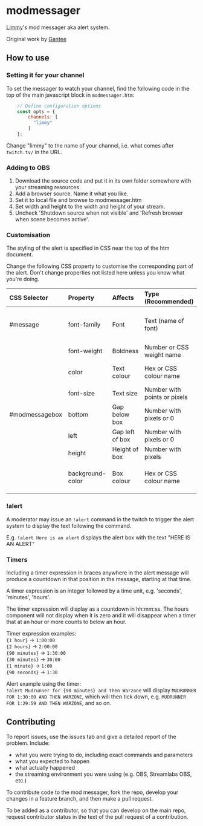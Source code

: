 # modmessager

[Limmy](https://twitch.tv/limmy)'s mod messager aka alert system.

Original work by [Gantee](https://twitch.tv/gantee)

## How to use

### Setting it for your channel

To set the messager to watch your channel, find the following code in the top of the main javascript block in `modmessager.htm`:

```javascript
    // Define configuration options
    const opts = {
        channels: [
          "limmy"
        ]
    };
```

Change "limmy" to the name of your channel, i.e. what comes after `twitch.tv/` in the URL.

### Adding to OBS

1. Download the source code and put it in its own folder somewhere with your streaming resources.
2. Add a browser source. Name it what you like.
3. Set it to local file and browse to modmessager.htm
4. Set width and height to the width and height of your stream.
5. Uncheck 'Shutdown source when not visible' and 'Refresh browser when scene becomes active'.

### Customisation

The styling of the alert is specified in CSS near the top of the htm document.

Change the following CSS property to customise the corresponding part of the alert.  Don't change properties not listed here unless you know what you're doing.

| CSS Selector    | Property          | Affects          | Type (Recommended)            | Example  |
|:----------------|:------------------|:-----------------|:------------------------------|:---------|
| #message        | font-family       | Font             | Text (name of font)           | `Arial`, `'Open Sans Condensed'`, `'Bahnschrift Regular'` |
|                 | font-weight       | Boldness         | Number or CSS weight name     | `400`, `900`, `bold`, `bolder`  |
|                 | color             | Text colour      | Hex or CSS colour name        | `#FFFFFF`, `white`, `#FF0000`, `red`  |
|                 | font-size         | Text size        | Number with points or pixels  | `60px`, `48pt`  |
| #modmessagebox  | bottom            | Gap below box    | Number with pixels or 0       | `0`, `0px`, `5px`, `15px`  |
|                 | left              | Gap left of box  | Number with pixels or 0       | `0`, `0px`, `5px`, `15px`  |
|                 | height            | Height of box    | Number with pixels            | `82px`  |
|                 | background-color  | Box colour       | Hex or CSS colour name        | `#00FF00`, `green`, `#000000`, `black`  |

### !alert

A moderator may issue an `!alert` command in the twitch to trigger the alert system to display the text following the command.

E.g. `!alert Here is an alert` displays the alert box with the text "HERE IS AN ALERT"

### Timers

Including a timer expression in braces anywhere in the alert message will produce a countdown in that position in the message, starting at that time.

A timer expression is an integer followed by a time unit, e.g. 'seconds', 'minutes', 'hours'.

The timer expression will display as a countdown in hh:mm:ss.  The hours component will not display when it is zero and it will disappear when a timer that at an hour or more counts to below an hour.

Timer expression examples:  
`{1 hour}` -> `1:00:00`  
`{2 hours}` -> `2:00:00`  
`{90 minutes}` -> `1:30:00`  
`{30 minutes}` -> `30:00`  
`{1 minute}` -> `1:00`  
`{90 seconds}` -> `1:30`

Alert example using the timer:  
`!alert Mudrunner for {90 minutes} and then Warzone` will display `MUDRUNNER FOR 1:30:00 AND THEN WARZONE`, which will then tick down, e.g. `MUDRUNNER FOR 1:29:59 AND THEN WARZONE`, and so on.

## Contributing

To report issues, use the issues tab and give a detailed report of the problem.  Include:

- what you were trying to do, including exact commands and parameters
- what you expected to happen
- what actually happened
- the streaming environment you were using (e.g. OBS, Streamlabs OBS, etc.)

To contribute code to the mod messager, fork the repo, develop your changes in a feature branch, and then make a pull request.

To be added as a contributor, so that you can develop on the main repo, request contributor status in the text of the pull request of a contribution.
